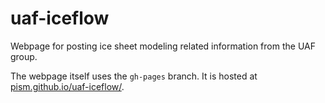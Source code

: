 uaf-iceflow
===========

Webpage for posting ice sheet modeling related information from the UAF group.

The webpage itself uses the `gh-pages` branch.  It is hosted at [pism.github.io/uaf-iceflow/](http://pism.github.io/uaf-iceflow/).

